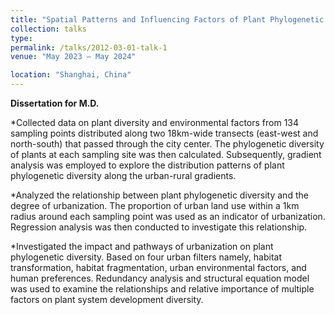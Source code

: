 ```yaml
---
title: "Spatial Patterns and Influencing Factors of Plant Phylogenetic Diversity along Urban-Rural Gradients in Shanghai, China"
collection: talks
type: 
permalink: /talks/2012-03-01-talk-1
venue: "May 2023 – May 2024"

location: "Shanghai, China"
---
```


**Dissertation for M.D.**

*Collected data on plant diversity and environmental factors from 134 sampling points distributed along two 18km-wide transects (east-west and north-south) that passed through the city center. The phylogenetic diversity of plants at each sampling site was then calculated. Subsequently, gradient analysis was employed to explore the distribution patterns of plant phylogenetic diversity along the urban-rural gradients.

 
*Analyzed the relationship between plant phylogenetic diversity and the degree of urbanization. The proportion of urban land use within a 1km radius around each sampling point was used as an indicator of urbanization. Regression analysis was then conducted to investigate this relationship.

 
*Investigated the impact and pathways of urbanization on plant phylogenetic diversity. Based on four urban filters namely, habitat transformation, habitat fragmentation, urban environmental factors, and human preferences. Redundancy analysis and structural equation model was used to examine the relationships and relative importance of multiple factors on plant system development diversity.


 
